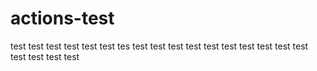 # actions-test

test
test
test
test
test
test
tes
test
test
test
test
test
test
test
test
test
test
test
test
test
test
